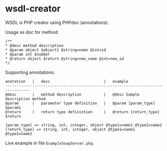 wsdl-creator
============

WSDL is PHP creator using PHPdoc (annotations).

Usage as doc for method:

	/**
	* @desc method description
	* @param object $object1 @string=name @int=id
	* @param int $number
	* @return object $return @string=new_name @int=new_id
	*/

Supporting annotations:

	anotation   |   desc                        |   example
	---------------------------------------------------------------------------------
	@desc       |   method description          |   @desc Sample description method
	@param      |   parameter type definition   |   @param [param_type] $param1
	@return     |   return type definiotion     |   @return [return_type] $return
	
	[param_type] => string, int, integer, object @type1=name1 @type2=name2
	[return_type] => string, int, integer, object @type1=name1 @type2=name2

Live example in file `ExampleSoapServer.php`.

